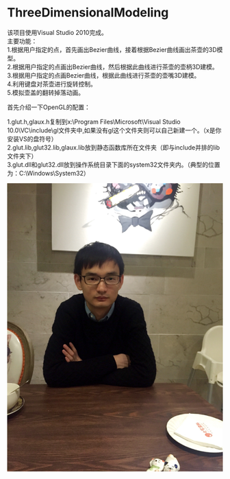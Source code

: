 # ThreeDimensionalModeling
该项目使用Visual Studio 2010完成。  
主要功能：  
1.根据用户指定的点，首先画出Bezier曲线，接着根据Bezier曲线画出茶壶的3D模型。  
2.根据用户指定的点画出Bezier曲线，然后根据此曲线进行茶壶的壶柄3D建模。  
3.根据用户指定的点画Bezier曲线，根据此曲线进行茶壶的壶嘴3D建模。  
4.利用键盘对茶壶进行旋转控制。  
5.模拟壶盖的翻转掉落动画。  

首先介绍一下OpenGL的配置：    

1.glut.h,glaux.h复制到x:\Program Files\Microsoft\Visual Studio 10.0\VC\include\gl文件夹中,如果没有gl这个文件夹则可以自己新建一个。（x是你安装VS的盘符号）  
2.glut.lib,glut32.lib,glaux.lib放到静态函数库所在文件夹（即与include并排的lib文件夹下）  
3.glut.dll和glut32.dll放到操作系统目录下面的system32文件夹内。（典型的位置为：C:\Windows\System32）  

![这里写图片描述](https://github.com/xiangkaiy/ThreeDimensionalModeling/blob/master/Images/avatar.jpg)
